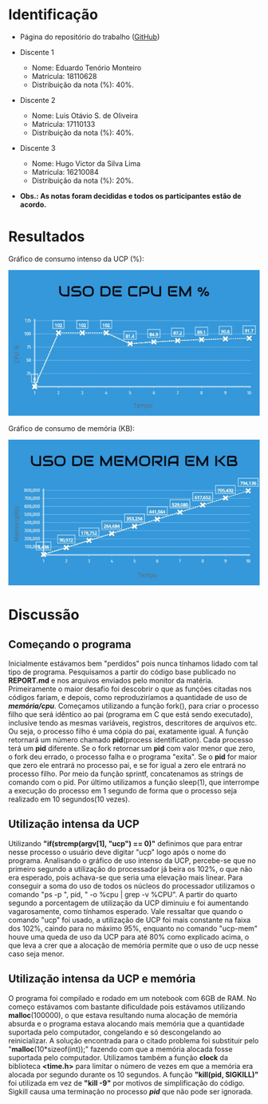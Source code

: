 # Identificação

* Página do repositório do trabalho (<a href="https://github.com/etm1996/teaching/tree/master/2018.1-IAC/AB2.1-TP">GitHub</a>)

* Discente 1
	* Nome: Eduardo Tenório Monteiro
	* Matrícula: 18110628
	* Distribuição da nota (%): 40%.
* Discente 2
	* Nome: Luis Otávio S. de Oliveira
	* Matrícula: 17110133
	* Distribuição da nota (%): 40%.
* Discente 3
	* Nome: Hugo Victor da Silva Lima
	* Matrícula: 16210084
	* Distribuição da nota (%): 20%.
* **Obs.: As notas foram decididas e todos os participantes estão de acordo.**

# Resultados

Gráfico de consumo intenso da UCP (%):

![texto](https://github.com/etm1996/teaching/blob/master/2018.1-IAC/AB2.1-TP/src/cpu.jpg "Gráfico de consumo da UCP")


Gráfico de consumo de memória (KB):

  <img src="src/memoria.jpg">


# Discussão

## Começando o programa

Inicialmente estávamos bem "perdidos" pois nunca tínhamos lidado com tal tipo de programa. Pesquisamos a partir do código base publicado no **REPORT.md** e nos arquivos enviados pelo monitor da matéria. Primeiramente o maior desafio foi descobrir o que as funções citadas nos códigos fariam, e depois, como reproduziríamos a quantidade de uso de ***memória/cpu***.
Começamos utilizando a função fork(), para criar o processo filho que será idêntico ao pai (programa em C que está sendo executado), inclusive tendo as mesmas variáveis, registros, descritores de arquivos etc.
Ou seja, o processo filho é uma cópia do pai, exatamente igual. A função retornará um número chamado **pid**(process identification). Cada processo terá um **pid** diferente. Se o fork retornar um **pid** com valor menor que zero, o fork deu errado, o processo falha e o programa "exita". Se o **pid** for maior que zero ele entrará no processo pai, e se for igual a zero ele entrará no processo filho. Por meio da função sprintf, concatenamos as strings de comando com o pid. Por último utilizamos a função sleep(1), que interrompe a execução do processo em 1 segundo de forma que o processo seja realizado em 10 segundos(10 vezes).

## Utilização intensa da UCP

Utilizando **"if(strcmp(argv[1], "ucp") == 0)"** definimos que para entrar nesse processo o usuário deve digitar "ucp" logo após o nome do programa. Analisando o gráfico de uso intenso da UCP, percebe-se que no primeiro segundo a utilização do processador já beira os 102%, o que não era esperado, pois achava-se que seria uma elevação mais linear. Para conseguir a soma do uso de todos os núcleos do processador utilizamos o comando "ps -p ", pid, " -o %cpu | grep -v %CPU". A partir do quarto segundo a porcentagem de utilização da UCP diminuiu e foi aumentando vagarosamente, como tínhamos esperado. Vale ressaltar que quando o comando "ucp" foi usado, a utilização de UCP foi mais constante na faixa dos 102%, caindo para no máximo 95%, enquanto no comando "ucp-mem" houve uma queda de uso da UCP para até 80% como explicado acima, o que leva a crer que a alocação de memória permite que o uso de ucp nesse caso seja menor.

## Utilização intensa da UCP e memória

O programa foi compilado e rodado em um notebook com 6GB de RAM. No começo estávamos com bastante dificuldade pois estávamos utilizando **malloc**(100000), o que estava resultando numa alocação de memória absurda e o programa estava alocando mais memória que a quantidade suportada pelo computador, congelando e só descongelando ao reinicializar.
A solução encontrada para o citado problema foi substituir pelo "**malloc**(10*sizeof(int));" fazendo com que a memória alocada fosse suportada pelo computador. Utilizamos também a função **clock** da biblioteca **<time.h>** para limitar o número de vezes em que a memória era alocada por segundo durante os 10 segundos. A função **"kill(pid, SIGKILL)"** foi utilizada em vez de **"kill -9"** por motivos de simplificação do código. Sigkill causa uma terminação no processo ***pid*** que não pode ser ignorada.

